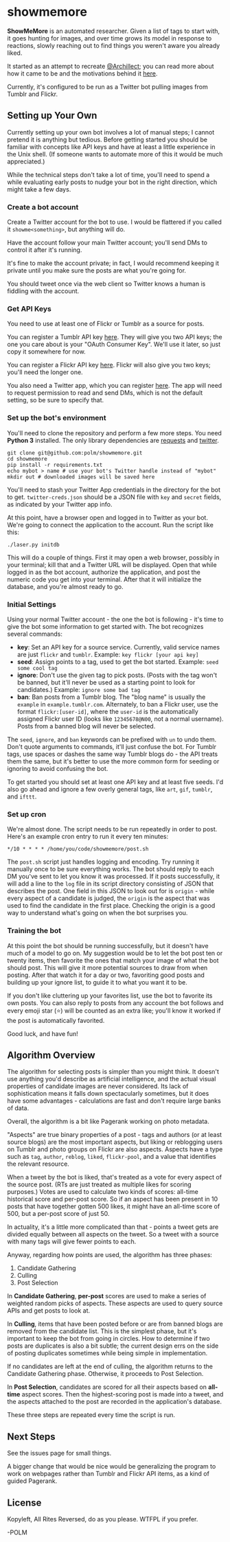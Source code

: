 # showmemore

**ShowMeMore** is an automated researcher. Given a list of tags to start with,
it goes hunting for images, and over time grows its model in response to
reactions, slowly reaching out to find things you weren't aware you already
liked. 

It started as an attempt to recreate
[@Archillect](https://twitter.com/archillect); you can read more about how it
came to be and the motivations behind it
[here](https://www.dampfkraft.com/by-id/2931e31b.html#The-Laser-Syriacum). 

Currently, it's configured to be run as a Twitter bot pulling images from
Tumblr and Flickr. 

## Setting up Your Own

Currently setting up your own bot involves a lot of manual steps; I cannot
pretend it is anything but tedious. Before getting started you should be
familiar with concepts like API keys and have at least a little experience in
the Unix shell. (If someone wants to automate more of this it would be much
appreciated.)

While the technical steps don't take a lot of time, you'll need to spend a
while evaluating early posts to nudge your bot in the right direction, which
might take a few days. 

### Create a bot account

Create a Twitter account for the bot to use. I would be flattered if you called
it `showme<something>`, but anything will do.

Have the account follow your main Twitter account; you'll send DMs to control
it after it's running. 

It's fine to make the account private; in fact, I would recommend keeping it
private until you make sure the posts are what you're going for.

You should tweet once via the web client so Twitter knows a human is fiddling
with the account.

### Get API Keys

You need to use at least one of Flickr or Tumblr as a source for posts.

You can register a Tumblr API key
[here](https://www.tumblr.com/docs/en/api/v2). They will give you two API keys;
the one you care about is your "OAuth Consumer Key". We'll use it later, so
just copy it somewhere for now.

You can register a Flickr API key
[here](https://www.flickr.com/services/api/misc.api_keys.html). Flickr will
also give you two keys; you'll need the longer one.

You also need a Twitter app, which you can register
[here](https://apps.twitter.com/). The app will need to request permission to
read and send DMs, which is not the default setting, so be sure to specify that.

### Set up the bot's environment

You'll need to clone the repository and perform a few more steps. You need
**Python 3** installed. The only library dependencies are
[requests](http://docs.python-requests.org/en/master/) and
[twitter](https://github.com/sixohsix/twitter).

    git clone git@github.com:polm/showmemore.git
    cd showmemore
    pip install -r requirements.txt
    echo mybot > name # use your bot's Twitter handle instead of "mybot"
    mkdir out # downloaded images will be saved here

You'll need to stash your Twitter App credentials in the directory for the bot
to get. `twitter-creds.json` should be a JSON file with `key` and `secret`
fields, as indicated by your Twitter app info.

At this point, have a browser open and logged in to Twitter as your bot. We're
going to connect the application to the account. Run the script like this:

    ./laser.py initdb

This will do a couple of things. First it may open a web browser, possibly in
your terminal; kill that and a Twitter URL will be displayed. Open that while
logged in as the bot account, authorize the application, and post the numeric
code you get into your terminal. After that it will initialize the database,
and you're almost ready to go.

### Initial Settings

Using your normal Twitter account - the one the bot is following - it's time to
give the bot some information to get started with. The bot recognizes several commands:

- **key**: Set an API key for a source service. Currently, valid service names are just `flickr` and `tumblr`. Example: `key flickr [your api key]` 
- **seed**: Assign points to a tag, used to get the bot started. Example: `seed some cool tag`
- **ignore**: Don't use the given tag to pick posts. (Posts with the tag won't be banned, but it'll never be used as a starting point to look for candidates.) Example: `ignore some bad tag`
- **ban**: Ban posts from a Tumblr blog. The "blog name" is usually the `example` in `example.tumblr.com`. Alternately, to ban a Flickr user, use the format `flickr:[user-id]`, where the `user-id` is the automatically assigned Flickr user ID (looks like `12345678@N00`, not a normal username). Posts from a banned blog will never be selected.

The `seed`, `ignore`, and `ban` keywords can be prefixed with `un` to undo
them. Don't quote arguments to commands, it'll just confuse the bot. For Tumblr
tags, use spaces or dashes the same way Tumblr blogs do - the API treats them
the same, but it's better to use the more common form for seeding or ignoring
to avoid confusing the bot.

To get started you should set at least one API key and at least five seeds. I'd
also go ahead and ignore a few overly general tags, like `art`, `gif`,
`tumblr`, and `ifttt`.

### Set up cron

We're almost done. The script needs to be run repeatedly in order to post.
Here's an example cron entry to run it every ten minutes:

    */10 * * * * /home/you/code/showmemore/post.sh

The `post.sh` script just handles logging and encoding. Try running it manually
once to be sure everything works. The bot should reply to each DM you've sent
to let you know it was processed. If it posts successfully, it will add a line
to the `log` file in its script directory consisting of JSON that describes the
post. One field in this JSON to look out for is `origin` - while every aspect
of a candidate is judged, the `origin` is the aspect that was used to find the
candidate in the first place. Checking the origin is a good way to understand
what's going on when the bot surprises you.

### Training the bot

At this point the bot should be running successfully, but it doesn't have much
of a model to go on. My suggestion would be to let the bot post ten or twenty
items, then favorite the ones that match your image of what the bot should
post. This will give it more potential sources to draw from when posting. After
that watch it for a day or two, favoriting good posts and building up your
ignore list, to guide it to what you want it to be. 

If you don't like cluttering up your favorites list, use the bot to favorite
its own posts. You can also reply to posts from any account the bot follows and
every emoji star (⭐) will be counted as an extra like; you'll know it worked
if the post is automatically favorited.

Good luck, and have fun!

## Algorithm Overview

The algorithm for selecting posts is simpler than you might think. It doesn't
use anything you'd describe as artificial intelligence, and the actual visual
properties of candidate images are never considered. Its lack of sophistication
means it falls down spectacularly sometimes, but it does have some advantages -
calculations are fast and don't require large banks of data. 

Overall, the algorithm is a bit like Pagerank working on photo metadata. 

"Aspects" are true binary properties of a post - tags and authors (or at least
source blogs) are the most important aspects, but liking or reblogging users on
Tumblr and photo groups on Flickr are also aspects. Aspects have a type such as
`tag`, `author`, `reblog`, `liked`, `flickr-pool`, and a value that identifies
the relevant resource.

When a tweet by the bot is liked, that's treated as a vote for every aspect of
the source post. (RTs are just treated as multiple likes for scoring purposes.)
Votes are used to calculate two kinds of scores: all-time historical score and
per-post score. So if an aspect has been present in 10 posts that have together
gotten 500 likes, it might have an all-time score of 500, but a per-post score
of just 50. 

In actuality, it's a little more complicated than that - points a tweet gets
are divided equally between all aspects on the tweet. So a tweet with a source
with many tags will give fewer points to each.

Anyway, regarding how points are used, the algorithm has three phases:

1. Candidate Gathering
2. Culling
3. Post Selection

In **Candidate Gathering**, **per-post** scores are used to make a series of
weighted random picks of aspects. These aspects are used to query source APIs
and get posts to look at. 

In **Culling**, items that have been posted before or are from banned blogs are
removed from the candidate list. This is the simplest phase, but it's important
to keep the bot from going in circles. How to determine if two posts are
duplicates is also a bit subtle; the current design errs on the side of posting
duplicates sometimes while being simple in implementation. 

If no candidates are left at the end of culling, the algorithm returns to the
Candidate Gathering phase. Otherwise, it proceeds to Post Selection.

In **Post Selection**, candidates are scored for all their aspects based on
**all-time** aspect scores. Then the highest-scoring post is made into a tweet,
and the aspects attached to the post are recorded in the application's
database.

These three steps are repeated every time the script is run.

## Next Steps

See the issues page for small things.

A bigger change that would be nice would be generalizing the program to work on
webpages rather than Tumblr and Flickr API items, as a kind of guided Pagerank. 

## License

Kopyleft, All Rites Reversed, do as you please. WTFPL if you prefer.

-POLM
